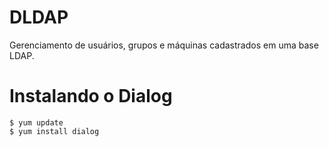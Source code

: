 # DLDAP
Gerenciamento de usuários, grupos e máquinas cadastrados em uma base LDAP.

# Instalando o Dialog

```shell
$ yum update
$ yum install dialog
```


